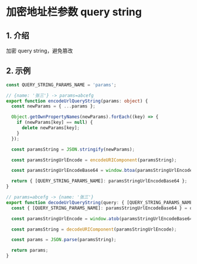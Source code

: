 <!--#region
@author 吴钦飞
@email wuqinfei@qq.com
@create date 2024-04-23 18:14:39
@modify date 2024-04-23 18:14:42
@desc [description]
#endregion-->

# 加密地址栏参数 query string

## 1. 介绍

加密 query string，避免篡改

## 2. 示例

```ts
const QUERY_STRING_PARAMS_NAME = 'params';

// {name: '张三'} -> params=abcefg
export function encodeUrlQueryString(params: object) {
  const newParams = { ...params };

  Object.getOwnPropertyNames(newParams).forEach((key) => {
    if (newParams[key] == null) {
      delete newParams[key];
    }
  });

  const paramsString = JSON.stringify(newParams);

  const paramsStringUrlEncode = encodeURIComponent(paramsString);

  const paramsStringUrlEncodeBase64 = window.btoa(paramsStringUrlEncode);

  return { [QUERY_STRING_PARAMS_NAME]: paramsStringUrlEncodeBase64 };
}

// params=abcefg -> {name: '张三'}
export function decodeUrlQueryString(query: { [QUERY_STRING_PARAMS_NAME]: string }) {
  const { [QUERY_STRING_PARAMS_NAME]: paramsStringUrlEncodeBase64 } = query;

  const paramsStringUrlEncode = window.atob(paramsStringUrlEncodeBase64);

  const paramsString = decodeURIComponent(paramsStringUrlEncode);

  const params = JSON.parse(paramsString);

  return params;
}
```
